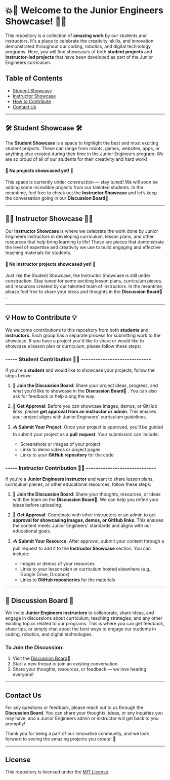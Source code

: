 # 💥📣 Welcome to the Junior Engineers Showcase! 🌟🎉

This repository is a collection of **amazing work** by our students and instructors. It's a place to celebrate the creativity, skills, and innovation demonstrated throughout our coding, robotics, and digital technology programs. Here, you will find showcases of both **student projects** and **instructor-led projects** that have been developed as part of the Junior Engineers curriculum.

## Table of Contents

- [Student Showcase](#student-showcase)
- [Instructor Showcase](#instructor-showcase)
- [How to Contribute](#how-to-contribute)
- [Contact Us](#contact-us)

---
## 🛠️ Student Showcase 🛠️
The **Student Showcase** is a space to highlight the best and most exciting student projects. These can range from robots, games, websites, apps, or anything else created during their time in the Junior Engineers program. We are so proud of all of our students for their creativity and hard work!


#### 🚧 **No projects showcased yet!** 🚧


This space is currently under construction — stay tuned! We will soon be adding some incredible projects from our talented students. In the meantime, feel free to check out the **Instructor Showcase** and let’s keep the conversation going in our **Discussion Board**💬 .

---

## 👩‍🏫 Instructor Showcase 👨‍🏫
Our **Instructor Showcase** is where we celebrate the work done by Junior Engineers instructors in developing curriculum, lesson plans, and other resources that help bring learning to life! These are pieces that demonstrate the level of expertise and creativity we use to build engaging and effective teaching materials for students.


#### 🚧 **No instructor projects showcased yet!** 🚧


Just like the Student Showcase, the Instructor Showcase is still under construction. Stay tuned for some exciting lesson plans, curriculum pieces, and resources created by our talented team of instructors. In the meantime, please feel free to share your ideas and thoughts in the **Discussion Board**💬 .

---

  ## 💡 How to Contribute 💡
  We welcome contributions to this repository from both **students** and **instructors**. Each group has a separate process for submitting work to the showcase. If you have a project you'd like to share or would like to showcase a lesson plan or curriculum, please follow these steps:
  
  ### ----- Student Contribution 🧑‍🎓 -----------------------------
  If you're a **student** and would like to showcase your projects, follow the steps below:
  
  1. 💬 **Join the Discussion Board**: Share your project ideas, progress, and what you'd like to showcase in the **Discussion Board**💬 . You can also ask for feedback or help along the way.
     
  2. 🔄 **Get Approval**: Before you can showcase images, demos, or GitHub links, please **get approval from an instructor or admin**. This ensures your project aligns with Junior Engineers' curriculum guidelines.
  
  3. 📥 **Submit Your Project**: Once your project is approved, you'll be guided to submit your project as a **pull request**. Your submission can include:
     - Screenshots or images of your project
     - Links to demo videos or project pages
     - Links to your **GitHub repository** for the code


### ----- Instructor Contribution 🧑‍💻 -----------------------------

If you're a **Junior Engineers instructor** and want to share lesson plans, curriculum pieces, or other educational resources, follow these steps:

1. 💬 **Join the Discussion Board**: Share your thoughts, resources, or ideas with the team on the **Discussion Board**💬. We can help you refine your ideas before uploading.
   
2. 🔄 **Get Approval**: Coordinate with other instructors or an admin to get **approval for showcasing images, demos, or GitHub links**. This ensures the content meets Junior Engineers' standards and aligns with our educational goals.

3. 📥 **Submit Your Resource**: After approval, submit your content through a pull request to add it to the **Instructor Showcase** section. You can include:
   - Images or demos of your resources
   - Links to your lesson plan or curriculum hosted elsewhere (e.g., Google Drive, Dropbox)
   - Links to **GitHub repositories** for the materials

---

## 💬 Discussion Board 💬 

We invite **Junior Engineers instructors** to collaborate, share ideas, and engage in discussions about curriculum, teaching strategies, and any other exciting topics related to our programs. This is where you can get feedback, share tips, or simply chat about the best ways to engage our students in coding, robotics, and digital technologies.

### To Join the Discussion:

1. Visit the [Discussion Board](https://github.com/jnr-engineers/showcase/discussions)💬 .
2. Start a new thread or join an existing conversation.
3. Share your thoughts, resources, or feedback — we love hearing everyone!

---

## Contact Us

For any questions or feedback, please reach out to us through the **Discussion Board**. You can share your thoughts, ideas, or any inquiries you may have, and a Junior Engineers admin or instructor will get back to you promptly!

Thank you for being a part of our innovative community, and we look forward to seeing the amazing projects you create! 🚀

---

## License
This repository is licensed under the [MIT License](LICENSE).

